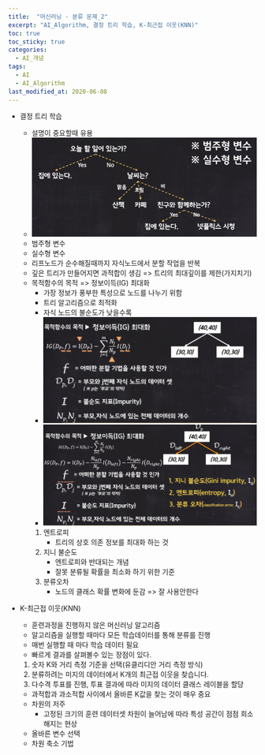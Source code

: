 ```yaml
---
title:  "머신러닝 - 분류 문제_2"
excerpt: "AI_Algorithm, 결정 트리 학습, K-최근접 이웃(KNN)"
toc: true
toc_sticky: true
categories:
  - AI_개념
tags:
  - AI
  - AI_Algorithm
last_modified_at: 2020-06-08
---
```


* 결정 트리 학습
  * 설명이 중요할때 유용
  * ![결정트리](/img/결정트리.PNG)   
  * 범주형 변수
  * 실수형 변수
  * 리프노드가 순수해질때까지 자식노드에서 분할 작업을 반복
  * 깊은 트리가 만들어지면 과적합이 생김 => 트리의 최대깊이를 제한(가지치기)
  * 목적함수의 목적 => 정보이득(IG) 최대화
    * 가장 정보가 풍부한 특성으로 노드를 나누기 위함
    * 트리 알고리즘으로 최적화
    * 자식 노드의 불순도가 낮을수록 
    * ![결정트리2](/img/결정트리2.PNG)   
    * ![결정트리3](/img/결정트리3.PNG)   
    1. 엔트로피 
        * 트리의 상호 의존 정보를 최대화 하는 것
    2. 지니 불순도 
        * 엔트로피와 반대되는 개념
        * 잘못 분류될 확률을 최소화 하기 위한 기준
    3. 분류오차
        * 노드의 클래스 확률 변화에 둔감 => 잘 사용안한다
      
 * K-최근접 이웃(KNN)
   * 훈련과정을 진행하지 않은 머신러닝 알고리즘
   * 알고리즘을 실행할 때마다 모든 학습데이터를 통해 분류를 진행
   * 매번 실행할 때 마다 학습 데이터 필요
   * 빠르게 결과를 살펴볼수 있는 장점이 있다.
   
   1. 숫자 K와 거리 측정 기준을 선택(유클리디안 거리 측정 방식)
   2. 분류하려는 미지의 데이터에서 K개의 최근접 이웃을 찾습니다.
   3. 다수격 투표를 진행, 투표 결과에 따라 미지의 데이터 클래스 레이블을 할당
   
   * 과적합과 과소적합 사이에서 올바른 K값을 찾는 것이 매우 중요
   * 차원의 저주 
     * 고정된 크기의 훈련 데이터셋 차원이 늘어남에 따라 특성 공간이 점점 희소해지는 현상
   * 올바른 변수 선택
   * 차원 축소 기법
   
   
